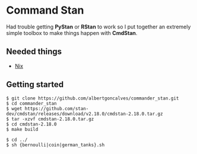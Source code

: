 # Command Stan

Had trouble getting **PyStan** or **RStan** to work so I put together an extremely simple toolbox to make things happen with **CmdStan**.

Needed things
---
 - [Nix](https://nixos.org/nix/)

Getting started
---
```
$ git clone https://github.com/albertgoncalves/commander_stan.git
$ cd commander_stan
$ wget https://github.com/stan-dev/cmdstan/releases/download/v2.18.0/cmdstan-2.18.0.tar.gz
$ tar -xzvf cmdstan-2.18.0.tar.gz
$ cd cmdstan-2.18.0
$ make build
```

```
$ cd ../
$ sh {bernoulli|coin|german_tanks}.sh
```
